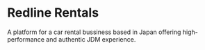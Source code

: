 # Redline Rentals

A platform for a car rental bussiness based in Japan offering high-performance and
authentic JDM experience. 
